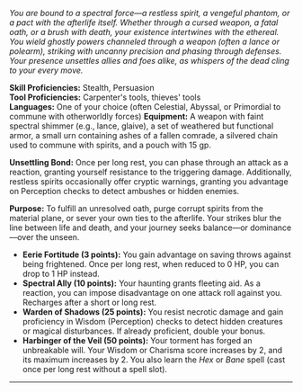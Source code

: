 _You are bound to a spectral force—a restless spirit, a vengeful phantom, or a pact with the afterlife itself. Whether through a cursed weapon, a fatal oath, or a brush with death, your existence intertwines with the ethereal. You wield ghostly powers channeled through a weapon (often a lance or polearm), striking with uncanny precision and phasing through defenses. Your presence unsettles allies and foes alike, as whispers of the dead cling to your every move._

**Skill Proficiencies:** Stealth, Persuasion  
**Tool Proficiencies:** Carpenter's tools, thieves' tools  
**Languages:** One of your choice (often Celestial, Abyssal, or Primordial to commune with otherworldly forces) 
**Equipment:** A weapon with faint spectral shimmer (e.g., lance, glaive), a set of weathered but functional armor, a small urn containing ashes of a fallen comrade, a silvered chain used to commune with spirits, and a pouch with 15 gp.

**Unsettling Bond:** Once per long rest, you can phase through an attack as a reaction, granting yourself resistance to the triggering damage. Additionally, restless spirits occasionally offer cryptic warnings, granting you advantage on Perception checks to detect ambushes or hidden enemies.

**Purpose:** To fulfill an unresolved oath, purge corrupt spirits from the material plane, or sever your own ties to the afterlife. Your strikes blur the line between life and death, and your journey seeks balance—or dominance—over the unseen.

- **Eerie Fortitude (3 points):** You gain advantage on saving throws against being frightened. Once per long rest, when reduced to 0 HP, you can drop to 1 HP instead.  
- **Spectral Ally (10 points):** Your haunting grants fleeting aid. As a reaction, you can impose disadvantage on one attack roll against you. Recharges after a short or long rest.  
- **Warden of Shadows (25 points):** You resist necrotic damage and gain proficiency in Wisdom (Perception) checks to detect hidden creatures or magical disturbances. If already proficient, double your bonus.  
- **Harbinger of the Veil (50 points):** Your torment has forged an unbreakable will. Your Wisdom or Charisma score increases by 2, and its maximum increases by 2. You also learn the *Hex* or *Bane* spell (cast once per long rest without a spell slot).  

---